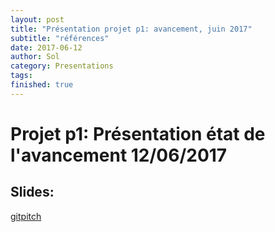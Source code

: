```yaml
---
layout: post
title: "Présentation projet p1: avancement, juin 2017"
subtitle: "références"
date: 2017-06-12
author: Sol
category: Presentations
tags: 
finished: true
---
```


# Projet p1: Présentation état de l'avancement 12/06/2017

## Slides:

[gitpitch](https://gitpitch.com/RoscaS/pro_P1_drawingRobot)
